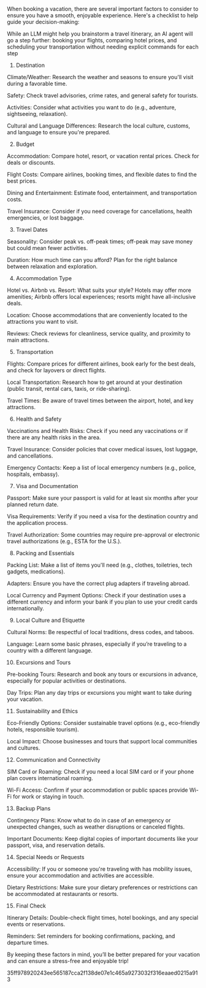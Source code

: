 When booking a vacation, there are several important factors to consider to ensure you have a smooth, enjoyable experience. Here's a checklist to help guide your decision-making: 

While an LLM might help you brainstorm a travel itinerary, an AI agent will go a step further: booking your flights, comparing hotel prices, and scheduling your transportation without needing explicit commands for each step 

1. Destination 

Climate/Weather: Research the weather and seasons to ensure you'll visit during a favorable time. 

Safety: Check travel advisories, crime rates, and general safety for tourists. 

Activities: Consider what activities you want to do (e.g., adventure, sightseeing, relaxation). 

Cultural and Language Differences: Research the local culture, customs, and language to ensure you're prepared. 

2. Budget 

Accommodation: Compare hotel, resort, or vacation rental prices. Check for deals or discounts. 

Flight Costs: Compare airlines, booking times, and flexible dates to find the best prices. 

Dining and Entertainment: Estimate food, entertainment, and transportation costs. 

Travel Insurance: Consider if you need coverage for cancellations, health emergencies, or lost baggage. 

3. Travel Dates 

Seasonality: Consider peak vs. off-peak times; off-peak may save money but could mean fewer activities. 

Duration: How much time can you afford? Plan for the right balance between relaxation and exploration. 

4. Accommodation Type 

Hotel vs. Airbnb vs. Resort: What suits your style? Hotels may offer more amenities; Airbnb offers local experiences; resorts might have all-inclusive deals. 

Location: Choose accommodations that are conveniently located to the attractions you want to visit. 

Reviews: Check reviews for cleanliness, service quality, and proximity to main attractions. 

5. Transportation 

Flights: Compare prices for different airlines, book early for the best deals, and check for layovers or direct flights. 

Local Transportation: Research how to get around at your destination (public transit, rental cars, taxis, or ride-sharing). 

Travel Times: Be aware of travel times between the airport, hotel, and key attractions. 

6. Health and Safety 

Vaccinations and Health Risks: Check if you need any vaccinations or if there are any health risks in the area. 

Travel Insurance: Consider policies that cover medical issues, lost luggage, and cancellations. 

Emergency Contacts: Keep a list of local emergency numbers (e.g., police, hospitals, embassy). 

7. Visa and Documentation 

Passport: Make sure your passport is valid for at least six months after your planned return date. 

Visa Requirements: Verify if you need a visa for the destination country and the application process. 

Travel Authorization: Some countries may require pre-approval or electronic travel authorizations (e.g., ESTA for the U.S.). 

8. Packing and Essentials 

Packing List: Make a list of items you'll need (e.g., clothes, toiletries, tech gadgets, medications). 

Adapters: Ensure you have the correct plug adapters if traveling abroad. 

Local Currency and Payment Options: Check if your destination uses a different currency and inform your bank if you plan to use your credit cards internationally. 

9. Local Culture and Etiquette 

Cultural Norms: Be respectful of local traditions, dress codes, and taboos. 

Language: Learn some basic phrases, especially if you’re traveling to a country with a different language. 

10. Excursions and Tours 

Pre-booking Tours: Research and book any tours or excursions in advance, especially for popular activities or destinations. 

Day Trips: Plan any day trips or excursions you might want to take during your vacation. 

11. Sustainability and Ethics 

Eco-Friendly Options: Consider sustainable travel options (e.g., eco-friendly hotels, responsible tourism). 

Local Impact: Choose businesses and tours that support local communities and cultures. 

12. Communication and Connectivity 

SIM Card or Roaming: Check if you need a local SIM card or if your phone plan covers international roaming. 

Wi-Fi Access: Confirm if your accommodation or public spaces provide Wi-Fi for work or staying in touch. 

13. Backup Plans 

Contingency Plans: Know what to do in case of an emergency or unexpected changes, such as weather disruptions or canceled flights. 

Important Documents: Keep digital copies of important documents like your passport, visa, and reservation details. 

14. Special Needs or Requests 

Accessibility: If you or someone you're traveling with has mobility issues, ensure your accommodation and activities are accessible. 

Dietary Restrictions: Make sure your dietary preferences or restrictions can be accommodated at restaurants or resorts. 

15. Final Check 

Itinerary Details: Double-check flight times, hotel bookings, and any special events or reservations. 

Reminders: Set reminders for booking confirmations, packing, and departure times. 

By keeping these factors in mind, you’ll be better prepared for your vacation and can ensure a stress-free and enjoyable trip! 

 
35ff978920243ee565187cca2f138de07e1c465a9273032f316eaaed0215a913
